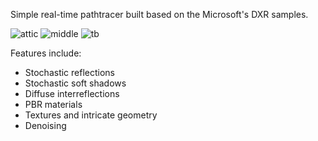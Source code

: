 Simple real-time pathtracer built based on the Microsoft's DXR samples.

![attic](https://user-images.githubusercontent.com/8358987/124905427-4f400580-dfe6-11eb-884d-6743ec19b251.png)
![middle](https://user-images.githubusercontent.com/8358987/124905435-5109c900-dfe6-11eb-86eb-19c396780904.png)
![tb](https://user-images.githubusercontent.com/8358987/124905441-52d38c80-dfe6-11eb-80c3-06b810b1049c.png)


Features include:
- Stochastic reflections
- Stochastic soft shadows
- Diffuse interreflections
- PBR materials
- Textures and intricate geometry
- Denoising
